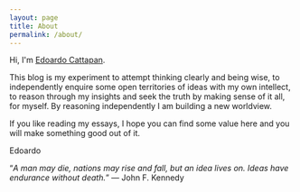```yaml
---
layout: page
title: About
permalink: /about/
---
```


Hi, I'm [Edoardo Cattapan](https://edoardocattapan.com).

This blog is my experiment to attempt thinking clearly and being wise, to independently enquire some open territories of ideas with my own intellect, to reason through my insights and seek the truth by making sense of it all, for myself.
By reasoning independently I am building a new worldview.

If you like reading my essays, I hope you can find some value here and you will make something good out of it.

Edoardo


“*A man may die, nations may rise and fall, but an idea lives on. Ideas have endurance without death.*” ― John F. Kennedy
